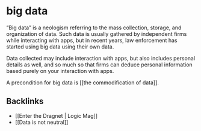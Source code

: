 # big data

&ldquo;Big data&rdquo; is a neologism referring to the mass collection, storage, and organization of data. Such data is usually gathered by independent firms while interacting with apps, but in recent years, law enforcement has started using big data using their own data.

Data collected may include interaction with apps, but also includes personal details as well, and so much so that firms can deduce personal information based purely on your interaction with apps.

A precondition for big data is [[the commodification of data]].


## Backlinks

-   [[Enter the Dragnet | Logic Mag]]
-   [[Data is not neutral]]
